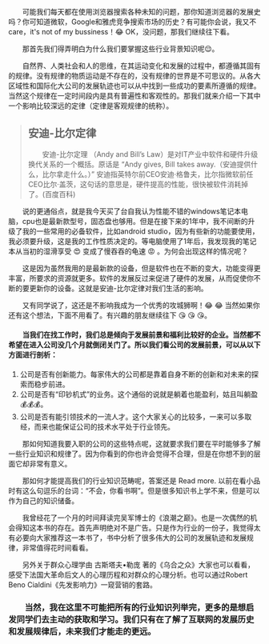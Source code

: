 &emsp;&emsp;可能我们每天都在使用浏览器搜索各种未知的问题，那你知道浏览器的发展史吗？你可知道微软，Google和雅虎竞争搜索市场的历史？有可能你会说，我又不care，it's not of my bussiness！😂 OK，没问题，那我们继续往下看。

&emsp;&emsp;那首先我们得弄明白为什么我们要掌握这些行业背景知识呢😌。

&emsp;&emsp;自然界、人类社会和人的思维，在其运动变化和发展的过程中，都遵循其固有的规律。没有规律的物质运动是不存在的，没有规律的世界是不可思议的。从各大区域性和国际化大公司的发展轨迹也可以从中找到一些成功的要素所遵循的规律。当然这个规律在一定时间段内是具有普遍性和客观性的。那我们就来介绍一下其中一个影响比较深远的定律（定律是客观规律的统称）。

>## 安迪-比尔定律
>&emsp;&emsp;安迪-比尔定理 （Andy and Bill’s Law）是对IT产业中软件和硬件升级换代关系的一个概括。原话是 “Andy gives, Bill takes away.（安迪提供什么，比尔拿走什么。）” 安迪指英特尔前CEO安迪·格鲁夫，比尔指微软前任CEO比尔·盖茨，这句话的意思是，硬件提高的性能，很快被软件消耗掉了。(百度百科)

&emsp;&emsp;说的更通俗点，就是我今天买了台自我认为性能不错的windows笔记本电脑，cpu也是最新款型号，固态盘也够用。但是在接下来的1年中，我不间断的升级了我的一些常用的必备软件，比如android studio，因为有些新的功能要使用，我必须要升级，这是我的工作性质决定的。等电脑使用了1年后，我发现我的笔记本从当初的湿滑享受 😍 变成了慢吞吞的龟速 😡 。为何会出现这样的情况呢？

&emsp;&emsp;这是因为虽然我用的是最新款的设备，但是软件也在不断的变大，功能变得更丰富，所要求的资源就更多。软件的发展反过来促进了硬件的发展，从而促使你不断的要更新你的设备。这就是安迪-比尔定律对我们生活的影响。

&emsp;&emsp;又有同学说了，这还是不影响我成为一个优秀的攻城狮啊！😂 😂 当然如果你还有这个想法，下面不用看了。有兴趣的朋友继续往下 😘 😘 😘。
           
#### &emsp;&emsp;当我们在找工作时，我们总是倾向于发展前景和福利比较好的企业。当然都不希望在进入公司没几个月就倒闭关门了。所以我们看公司的发展前景，可以从以下方面进行剖析：
1. 公司是否有创新能力。每家伟大的公司都是靠着自身不断的创新和对未来的探索而稳步前进。
2. 公司是否有“印钞机式”的业务。这个通俗的说就是躺着也能盈利，姑且叫躺盈💰💰💰。
3. 公司是否有能引领技术的一流人才。这个大家关心的比较多，一来可以多取经，而来也能保证公司的技术水平处于行业领先。

&emsp;&emsp;那如何知道我要入职的公司的这些特点呢，这就要求我们要在平时能够多了解一些行业知识和规律了。因为你看到的你也许会觉得不合理，但是在你想不到的层面它却非常有意义。

&emsp;&emsp;那如何才能提高我们的行业知识范畴呢，答案还是 Read more. 以前在看小品时有这么句逗乐的台词：“不会，你看书啊”。但是很多知识书上学不来，但是可以作为自己的知识储备。

&emsp;&emsp;我曾经花了一个月的时间拜读完吴军博士的《浪潮之巅》。也是一次偶然的机会得知这本书的存在。首先声明绝对不是广告。只是作为行业的一份子，我觉得太有必要向大家推荐这一本书了，书中分析了很多伟大的公司的发展轨迹和发展规律，非常值得花时间看看。

&emsp;&emsp;另外关于群众心理学由 古斯塔夫•勒庞 著的《乌合之众》大家也可以看看，感受下法国大革命后文人的心理历程和对群众的心理分析。也可以通过Robert Beno Cialdini《先发影响力》一窥营销的套路。

### &emsp;&emsp;当然，我在这里不可能把所有的行业知识列举完，更多的是想启发同学们去主动的获取和学习。我们只有在了解了互联网的发展历史和发展规律后，未来我们才能走的更远。
